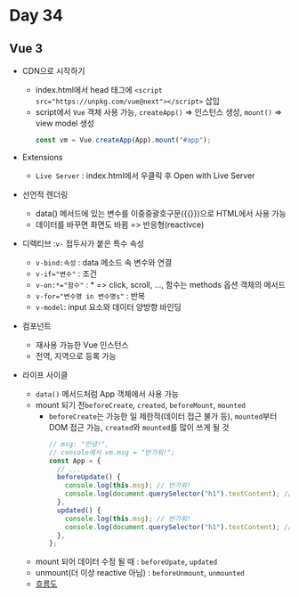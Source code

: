 # Day 34

## Vue 3

- CDN으로 시작하기
  - index.html에서 head 태그에 `<script src="https://unpkg.com/vue@next"></script>` 삽입
  - script에서 `Vue` 객체 사용 가능, `createApp()` => 인스턴스 생성, `mount()` => view model 생성
    ```js
    const vm = Vue.createApp(App).mount("#app");
    ```
- Extensions

  - `Live Server` : index.html에서 우클릭 후 Open with Live Server

- 선언적 렌더링

  - data() 메서드에 있는 변수를 이중중괄호구문({{}})으로 HTML에서 사용 가능
  - 데이터를 바꾸면 화면도 바뀜 => 반응형(reactivce)

- 디렉티브 :`v-` 접두사가 붙은 특수 속성

  - `v-bind:속성` : data 메소드 속 변수와 연결
  - `v-if="변수"` : 조건
  - `v-on:*="함수"` : \* => click, scroll, ..., 함수는 methods 옵션 객체의 메서드
  - `v-for="변수명 in 변수명s"` : 반복
  - `v-model`: input 요소와 데이터 양방향 바인딩

- 컴포넌트
  - 재사용 가능한 Vue 인스턴스
  - 전역, 지역으로 등록 가능
- 라이프 사이클
  - `data()` 메서드처럼 App 객체에서 사용 가능
  - mount 되기 전`beforeCreate`, `created`, `beforeMount`, `mounted`
    - `beforeCreate`는 가능한 일 제한적(데이터 접근 불가 등), `mounted`부터 DOM 접근 가능, `created`와 `mounted`를 많이 쓰게 될 것
      ```js
      // msg: "안녕!",
      // console에서 vm.msg = "반가워!";
      const App = {
        // ...
        beforeUpdate() {
          console.log(this.msg); // 반가워!
          console.log(document.querySelector("h1").textContent); // 안녕!, 화면이 바뀌기 전
        },
        updated() {
          console.log(this.msg); // 반가워!
          console.log(document.querySelector("h1").textContent); // 반가워!
        },
      };
      ```
  - mount 되어 데이터 수정 될 때 : `beforeUpate`, `updated`
  - unmount(더 이상 reactive 아님) : `beforeUnmount`, `unmounted`
  - [흐름도](https://v3.ko.vuejs.org/guide/instance.html#%E1%84%85%E1%85%A1%E1%84%8B%E1%85%B5%E1%84%91%E1%85%B3%E1%84%89%E1%85%A1%E1%84%8B%E1%85%B5%E1%84%8F%E1%85%B3%E1%86%AF-%E1%84%83%E1%85%A1%E1%84%8B%E1%85%B5%E1%84%8B%E1%85%A5%E1%84%80%E1%85%B3%E1%84%85%E1%85%A2%E1%86%B7)
